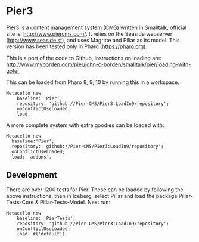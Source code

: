 # Pier3
Pier3 is a content management system (CMS) written in Smalltalk, official site is: http://www.piercms.com/. It relies on the Seaside webserver (http://www.seaside.st), and uses Magritte and Pillar as its model. This version has been tested only in Pharo (https://pharo.org).

This is a port of the code to Github, instructions on loading are: http://www.myborden.com/pier/john-c-borden/smalltalk/pier/loading-with-gofer

This can be loaded from Pharo 8, 9, 10 by running this in a workspace:
```
Metacello new
	baseline: 'Pier';
	repository: 'github://Pier-CMS/Pier3:LoadIn9/repository';
	onConflictUseLoaded;
	load.
```
A more complete system with extra goodies can be loaded with:
```
Metacello new
  baseline:'Pier';
  repository: 'github://Pier-CMS/Pier3:LoadIn9/repository';
  onConflictUseLoaded;
  load: 'addons'.
```
## Development
There are over 1200 tests for Pier. These can be loaded by following the above instructions, then in Iceberg, select Pillar and load the package Pillar-Tests-Core & Pillar-Tests-Model. Next run:
```
Metacello new
	baseline: 'PierTests';
	repository: 'github://Pier-CMS/Pier3:LoadIn9/repository';
	onConflictUseLoaded;
	load: #('default').
```
